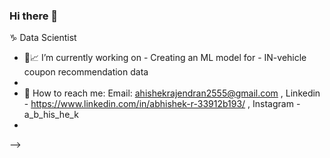### Hi there 👋
:capricorn:
Data Scientist 

- 🔭:chart_with_upwards_trend: I’m currently working on - Creating an ML model for - IN-vehicle coupon recommendation data
- 
- :e-mail: How to reach me: Email: ahishekrajendran2555@gmail.com , Linkedin - https://www.linkedin.com/in/abhishek-r-33912b193/ , Instagram  - a_b_his_he_k
-  
-->

